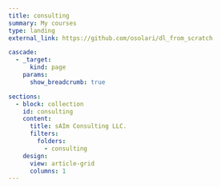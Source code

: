 ```yaml
---
title: consulting
summary: My courses
type: landing
external_link: https://github.com/osolari/dl_from_scratch

cascade:
  - _target:
      kind: page
    params:
      show_breadcrumb: true

sections:
  - block: collection
    id: consulting
    content:
      title: sAIm Consulting LLC.
      filters:
        folders:
          - consulting
    design:
      view: article-grid
      columns: 1
---
```

